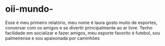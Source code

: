 # oii-mundo-
Esse é meu primeiro relatório,
meu nome é laura 
gosto muito de esportes, conversar com os amigos e se divertir principalmente ao ar livre.
Tenho facilidade em socializar e fazer amigos,
meu esporte favorito é futebol, 
sou palmeirense 
e sou apaixonada por caminhões 
